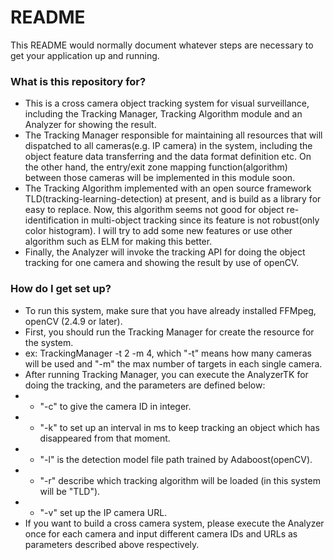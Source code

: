 # README #

This README would normally document whatever steps are necessary to get your application up and running.

### What is this repository for? ###

* This is a cross camera object tracking system for visual surveillance, including the Tracking Manager, Tracking Algorithm module and an Analyzer for showing the result.
* The Tracking Manager responsible for maintaining all resources that will dispatched to all cameras(e.g. IP camera) in the system, including the object feature data transferring and the data format definition etc. On the other hand, the entry/exit zone mapping function(algorithm) between those cameras will be implemented in this module soon.
* The Tracking Algorithm implemented with an open source framework TLD(tracking-learning-detection) at present, and is build as a library for easy to replace. Now, this algorithm seems not good for object re-identification in multi-object tracking since its feature is not robust(only color histogram). I will try to add some new features or use other algorithm such as ELM for making this better.
* Finally, the Analyzer will invoke the tracking API for doing the object tracking for one camera and showing the result by use of openCV.

### How do I get set up? ###

* To run this system, make sure that you have already installed FFMpeg, openCV (2.4.9 or later).
* First, you should run the Tracking Manager for create the resource for the system.
* ex: TrackingManager -t 2 -m 4, which "-t" means how many cameras will be used and "-m" the max number of targets in each single camera.
* After running Tracking Manager, you can execute the AnalyzerTK for doing the tracking, and the parameters are defined below:
* * "-c" to give the camera ID in integer.
* * "-k" to set up an interval in ms to keep tracking an object which has disappeared from that moment.
* * "-l" is the detection model file path trained by Adaboost(openCV).
* * "-r" describe which tracking algorithm will be loaded (in this system will be "TLD").
* * "-v" set up the IP camera URL.
* If you want to build a cross camera system, please execute the Analyzer once for each camera and input different camera IDs and URLs as parameters described above respectively.